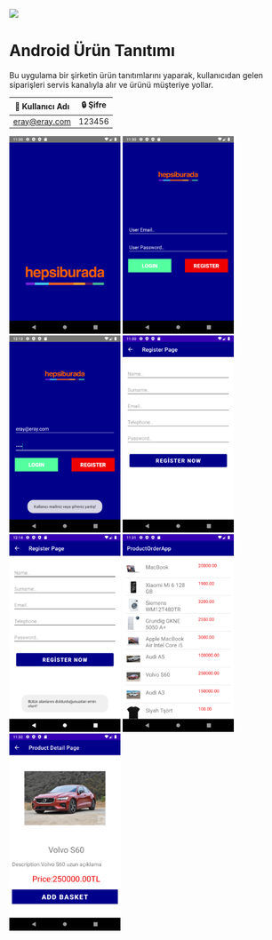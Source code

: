 [![](https://img.shields.io/badge/2.9.0-Retrofit-brightgreen)](https://square.github.io/retrofit/)
# Android Ürün Tanıtımı
 Bu uygulama bir şirketin ürün tanıtımlarını yaparak, kullanıcıdan gelen siparişleri servis kanalıyla alır ve ürünü müşteriye yollar.
 
 |🧑 Kullanıcı Adı  | 🔒 Şifre |
| ------------- | ------------- |
| eray@eray.com | 123456  |


<p>
  
<a href="https://github.com/Eraycn16/Android-Urun-Tanitimi/blob/main/app_images/1.png" target="_blank">
<img src="https://github.com/Eraycn16/Android-Urun-Tanitimi/blob/main/app_images/1.png" width="200" style="max-width:100%;"></a>

<a href="https://github.com/Eraycn16/Android-Urun-Tanitimi/blob/main/app_images/2.png" target="_blank">
<img src="https://github.com/Eraycn16/Android-Urun-Tanitimi/blob/main/app_images/2.png" width="200" style="max-width:100%;"></a>
 
<a href="https://github.com/Eraycn16/Android-Urun-Tanitimi/blob/main/app_images/6.png" target="_blank">
<img src="https://github.com/Eraycn16/Android-Urun-Tanitimi/blob/main/app_images/6.png" width="200" style="max-width:100%;"></a>
  
<a href="https://github.com/Eraycn16/Android-Urun-Tanitimi/blob/main/app_images/3.png" target="_blank">
<img src="https://github.com/Eraycn16/Android-Urun-Tanitimi/blob/main/app_images/3.png" width="200" style="max-width:100%;"></a>
 
<a href="https://github.com/Eraycn16/Android-Urun-Tanitimi/blob/main/app_images/7.png" target="_blank">
<img src="https://github.com/Eraycn16/Android-Urun-Tanitimi/blob/main/app_images/7.png" width="200" style="max-width:100%;"></a>
  
<a href="https://github.com/Eraycn16/Android-Urun-Tanitimi/blob/main/app_images/4.png" target="_blank">
<img src="https://github.com/Eraycn16/Android-Urun-Tanitimi/blob/main/app_images/4.png" width="200" style="max-width:100%;"></a>
    
<a href="https://github.com/Eraycn16/Android-Urun-Tanitimi/blob/main/app_images/5.png" target="_blank">
<img src="https://github.com/Eraycn16/Android-Urun-Tanitimi/blob/main/app_images/5.png" width="200" style="max-width:100%;"></a>
  
</p>
